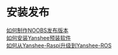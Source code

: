 # 安装发布

[如何制作NOOBS发布版本](Tools/NOOBS/How_to_create_new_NOOBS.md)  
[如何安装Yanshee预装软件](https://10.10.1.34/Yanshee/Yanshee-Build)  
[如何从Yanshee-Raspi升级到Yanshee-ROS](Upgrade/Yanshee_upgrade.md)
